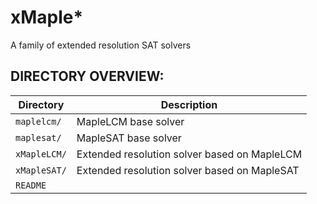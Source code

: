 # xMaple*
A family of extended resolution SAT solvers

## DIRECTORY OVERVIEW:

| Directory    | Description                                                   |
|--------------|---------------------------------------------------------------|
| `maplelcm/`  | MapleLCM base solver                                          |
| `maplesat/`  | MapleSAT base solver                                          |
| `xMapleLCM/` | Extended resolution solver based on MapleLCM                  |
| `xMapleSAT/` | Extended resolution solver based on MapleSAT                  |
| `README`     |                                                               |
